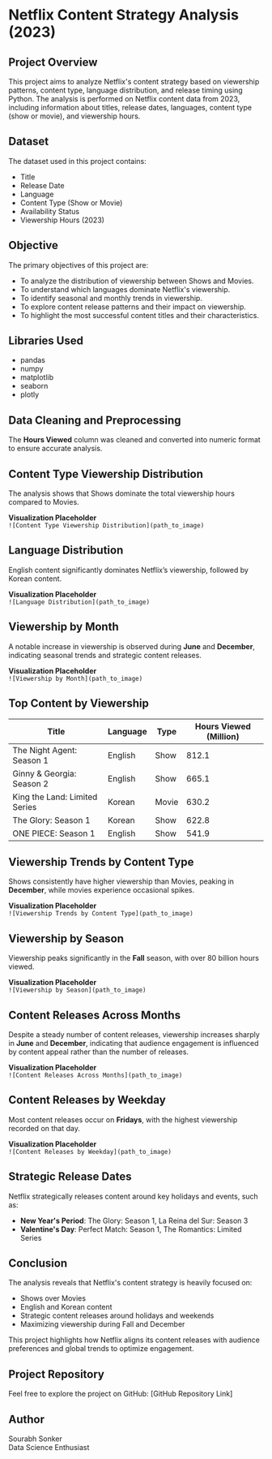 # Netflix Content Strategy Analysis (2023)

## Project Overview
This project aims to analyze Netflix's content strategy based on viewership patterns, content type, language distribution, and release timing using Python. The analysis is performed on Netflix content data from 2023, including information about titles, release dates, languages, content type (show or movie), and viewership hours.

## Dataset
The dataset used in this project contains:
- Title
- Release Date
- Language
- Content Type (Show or Movie)
- Availability Status
- Viewership Hours (2023)

## Objective
The primary objectives of this project are:
- To analyze the distribution of viewership between Shows and Movies.
- To understand which languages dominate Netflix's viewership.
- To identify seasonal and monthly trends in viewership.
- To explore content release patterns and their impact on viewership.
- To highlight the most successful content titles and their characteristics.

## Libraries Used
- pandas
- numpy
- matplotlib
- seaborn
- plotly

## Data Cleaning and Preprocessing
The **Hours Viewed** column was cleaned and converted into numeric format to ensure accurate analysis.

## Content Type Viewership Distribution
The analysis shows that Shows dominate the total viewership hours compared to Movies.

**Visualization Placeholder**  
`![Content Type Viewership Distribution](path_to_image)`

## Language Distribution
English content significantly dominates Netflix’s viewership, followed by Korean content.

**Visualization Placeholder**  
`![Language Distribution](path_to_image)`

## Viewership by Month
A notable increase in viewership is observed during **June** and **December**, indicating seasonal trends and strategic content releases.

**Visualization Placeholder**  
`![Viewership by Month](path_to_image)`

## Top Content by Viewership
| Title                        | Language | Type  | Hours Viewed (Million) |
|------------------------------|----------|-------|----------------------|
| The Night Agent: Season 1    | English  | Show  | 812.1               |
| Ginny & Georgia: Season 2    | English  | Show  | 665.1               |
| King the Land: Limited Series | Korean   | Movie | 630.2               |
| The Glory: Season 1         | Korean   | Show  | 622.8               |
| ONE PIECE: Season 1         | English  | Show  | 541.9               |

## Viewership Trends by Content Type
Shows consistently have higher viewership than Movies, peaking in **December**, while movies experience occasional spikes.

**Visualization Placeholder**  
`![Viewership Trends by Content Type](path_to_image)`

## Viewership by Season
Viewership peaks significantly in the **Fall** season, with over 80 billion hours viewed.

**Visualization Placeholder**  
`![Viewership by Season](path_to_image)`

## Content Releases Across Months
Despite a steady number of content releases, viewership increases sharply in **June** and **December**, indicating that audience engagement is influenced by content appeal rather than the number of releases.

**Visualization Placeholder**  
`![Content Releases Across Months](path_to_image)`

## Content Releases by Weekday
Most content releases occur on **Fridays**, with the highest viewership recorded on that day.

**Visualization Placeholder**  
`![Content Releases by Weekday](path_to_image)`

## Strategic Release Dates
Netflix strategically releases content around key holidays and events, such as:
- **New Year's Period**: The Glory: Season 1, La Reina del Sur: Season 3
- **Valentine's Day**: Perfect Match: Season 1, The Romantics: Limited Series

## Conclusion
The analysis reveals that Netflix's content strategy is heavily focused on:
- Shows over Movies
- English and Korean content
- Strategic content releases around holidays and weekends
- Maximizing viewership during Fall and December

This project highlights how Netflix aligns its content releases with audience preferences and global trends to optimize engagement.


## Project Repository
Feel free to explore the project on GitHub: [GitHub Repository Link]

## Author
Sourabh Sonker  
Data Science Enthusiast

